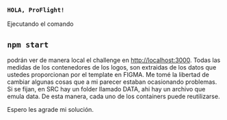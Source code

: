 

### `HOLA, ProFlight!`
Ejecutando el comando 
## `npm start`
podrán ver de manera local el challenge en [http://localhost:3000](http://localhost:3000).
Todas las medidas de los contenedores de los logos, son extraidas de los datos que ustedes proporcionan por el template en FIGMA.
Me tomé la libertad de cambiar algunas cosas que a mi parecer estaban ocasionando problemas.
Si se fijan, en SRC hay un folder llamado DATA, ahi hay un archivo que emula data. De esta manera, cada uno de los containers puede reutilizarse.

Espero les agrade mi solución.


